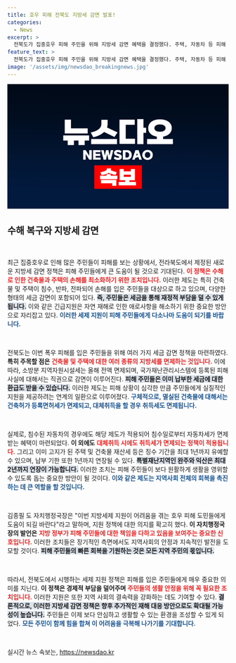 ```yaml
---
title: 호우 피해 전북도 지방세 감면 발표!
categories:
  - News
excerpt: >
  전북도가 집중호우 피해 주민을 위해 지방세 감면 혜택을 결정했다. 주택, 자동차 등 피해 상황에 따라 세금 면제 및 환급이 가능하며, 최대 2년까지 납부 기한 연장도 지원된다. 이번 조치가 피해 주민들에게 실질적인 도움이 될 전망이다.
feature_text: >
  전북도가 집중호우 피해 주민을 위해 지방세 감면 혜택을 결정했다. 주택, 자동차 등 피해 상황에 따라 세금 면제 및 환급이 가능하며, 최대 2년까지 납부 기한 연장도 지원된다. 이번 조치가 피해 주민들에게 실질적인 도움이 될 전망이다.
image: '/assets/img/newsdao_breakingnews.jpg'
---
```


<p><img src="/assets/img/newsdao_breakingnews.jpg" alt="flaretime 속보" /></p>

<h2 data-ke-size="size26">수해 복구와 지방세 감면</h2>

<p data-ke-size="size16">&nbsp;</p>

<p>최근 집중호우로 인해 많은 주민들이 피해를 보는 상황에서, 전라북도에서 제정된 새로운 지방세 감면 정책은 피해 주민들에게 큰 도움이 될 것으로 기대된다. <b><span style="color: #ee2323;">이 정책은 수해로 인한 건축물과 주택의 손해를 최소화하기 위한 조치입니다.</span></b> 이러한 제도는 특히 건축물 및 주택이 침수, 반파, 전파되어 손해를 입은 주민들을 대상으로 하고 있으며, 다양한 형태의 세금 감면이 포함되어 있다. <b><span style="background-color: #21538527;">즉, 주민들은 세금을 통해 재정적 부담을 덜 수 있게 됩니다.</span></b> 이와 같은 긴급지원은 자연 재해로 인한 애로사항을 해소하기 위한 중요한 방안으로 자리잡고 있다. <b><span style="color: #1a5490;">이러한 세제 지원이 피해 주민들에게 다소나마 도움이 되기를 바랍니다.</span></b></p>

<p data-ke-size="size16">&nbsp;</p>

<p>전북도는 이번 폭우 피해를 입은 주민들을 위해 여러 가지 세금 감면 정책을 마련하였다. <b>특히 주목할 점은</b> <b><span style="color: #ee2323;">건축물 및 주택에 대한 여러 종류의 지방세를 면제하는 것입니다.</span></b> 이에 따라, 소방분 지역자원시설세는 올해 전액 면제되며, 국가재난관리시스템에 등록된 피해 사실에 대해서는 직권으로 감면이 이루어진다. <b><span style="background-color: #21538527;">피해 주민들은 이미 납부한 세금에 대한 환급도 받을 수 있습니다.</span></b> 이러한 제도는 피해 상황이 심각한 만큼 주민들에게 실질적인 지원을 제공하려는 연계의 일환으로 이루어졌다. <b><span style="color: #1a5490;">구체적으로, 멸실된 건축물에 대해서는 건축허가 등록면허세가 면제되고, 대체취득을 할 경우 취득세도 면제됩니다.</span></b></p>

<p data-ke-size="size16">&nbsp;</p>

<p>실제로, 침수된 자동차의 경우에도 해당 제도가 적용되어 침수일로부터 자동차세가 면제받는 혜택이 마련되었다. <b>이 외에도</b> <b><span style="color: #ee2323;">대체취득 시에도 취득세가 면제되는 정책이 적용됩니다.</span></b> 그리고 이미 고지가 된 주택 및 건축물 재산세 등은 징수 기간을 최대 1년까지 유예할 수 있으며, 납부 기한 또한 1년까지 연장될 수 있다. <b><span style="background-color: #21538527;">특별재난지역인 완주와 익산은 최대 2년까지 연장이 가능합니다.</span></b> 이러한 조치는 피해 주민들이 보다 원활하게 생활을 영위할 수 있도록 돕는 중요한 방안이 될 것이다. <b><span style="color: #1a5490;">이와 같은 제도는 지역사회 전체의 회복을 촉진하는 데 큰 역할을 할 것입니다.</span></b></p>

<p data-ke-size="size16">&nbsp;</p>

<p>김종필 도 자치행정국장은 "이번 지방세제 지원이 어려움을 겪는 호우 피해 도민들에게 도움이 되길 바란다"라고 말하며, 지원 정책에 대한 의지를 확고히 했다. <b>이 자치행정국장의 발언은</b> <b><span style="color: #ee2323;">지방 정부가 피해 주민들에 대한 책임을 다하고 있음을 보여주는 중요한 신호입니다.</span></b> 이러한 조치들은 장기적인 측면에서도 지역사회의 안정과 지속적인 발전을 도모할 것이다. <b><span style="background-color: #21538527;">피해 주민들의 빠른 회복을 기원하는 것은 모든 지역 주민의 몫입니다.</span></b> </p>

<p data-ke-size="size16">&nbsp;</p>

<p>따라서, 전북도에서 시행하는 세제 지원 정책은 피해를 입은 주민들에게 매우 중요한 의미를 지닌다. <b>이 정책은 경제적 부담을 덜어주며</b> <b><span style="color: #ee2323;">주민들의 생활 안정을 위해 꼭 필요한 조치입니다.</span></b> 이러한 지원은 또한 지역 사회의 결속력을 강화하는 데도 기여할 수 있다. <b><span style="background-color: #21538527;">결론적으로, 이러한 지방세 감면 정책은 향후 추가적인 재해 대응 방안으로도 확대될 가능성이 높습니다.</span></b> 주민들은 이제 보다 안심하고 생활할 수 있는 환경을 조성할 수 있게 되었다. <b><span style="color: #1a5490;">모든 주민이 함께 힘을 합쳐 이 어려움을 극복해 나가기를 기대합니다.</span></b> </p>

<p data-ke-size="size16">&nbsp;</p>
실시간 뉴스 속보는, <a href="https://newsdao.kr" rel="dofollow">https://newsdao.kr</a>



